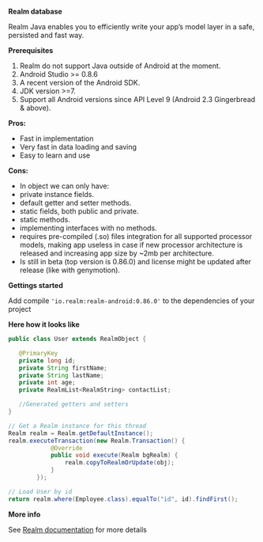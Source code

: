 **Realm database**

Realm Java enables you to efficiently write your app’s model layer in a safe, persisted and fast way. 

**Prerequisites**

 1. Realm do not support Java outside of Android at the moment.
 2. Android Studio >= 0.8.6
 3. A recent version of the Android SDK.
 4. JDK version >=7.
 5. Support all Android versions since API Level 9 (Android 2.3
    Gingerbread & above).

**Pros:**

 - Fast in implementation
 - Very fast in data loading and saving
 - Easy to learn and use

**Cons:**

 - In object we can only have:
 - private instance fields.
 - default getter and setter methods.
 - static fields, both public and private.
 - static methods.
 - implementing interfaces with no methods.
 - requires pre-compiled (.so) files integration for all supported
   processor models, making app useless in case if new processor
   architecture is released and increasing app size by ~2mb per
   architecture.
 - Is still in beta (top version is 0.86.0) and license might be updated
   after release (like with genymotion).

**Gettings started**

Add compile `'io.realm:realm-android:0.86.0'` to the dependencies of your project

**Here how it looks like**

```java 
public class User extends RealmObject {

   @PrimaryKey
   private long id;
   private String firstName;
   private String lastName;
   private int age;
   private RealmList<RealmString> contactList;

   //Generated getters and setters
}
```
	
```java 
// Get a Realm instance for this thread
Realm realm = Realm.getDefaultInstance();
realm.executeTransaction(new Realm.Transaction() {
            @Override
            public void execute(Realm bgRealm) {
                realm.copyToRealmOrUpdate(obj);
            }
        });
```

```java
// Load User by id
return realm.where(Employee.class).equalTo("id", id).findFirst(); 
```

**More info**

See [Realm documentation](https://realm.io/docs/java/latest/) for more details
